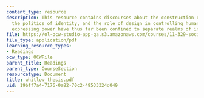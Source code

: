```yaml
---
content_type: resource
description: This resource contains discourses about the construction of identity,
  the politics of identity, and the role of design in controlling human behavior and
  expressing power have thus far been confined to separate realms of inquiry.
file: https://ol-ocw-studio-app-qa.s3.amazonaws.com/courses/11-329-social-theory-and-the-city-fall-2005/19bff7a471760a8270c249533324d049_whitlow_thesis.pdf
file_type: application/pdf
learning_resource_types:
- Readings
ocw_type: OCWFile
parent_title: Readings
parent_type: CourseSection
resourcetype: Document
title: whitlow_thesis.pdf
uid: 19bff7a4-7176-0a82-70c2-49533324d049
---
```

